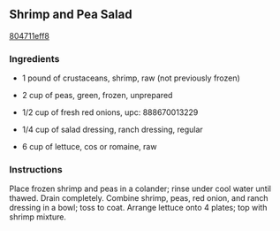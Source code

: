 ## Shrimp and Pea Salad

[804711eff8](http://allrecipes.com/recipe/shrimp-and-pea-salad/)

### Ingredients

 - 1 pound of crustaceans, shrimp, raw (not previously frozen)

 - 2 cup of peas, green, frozen, unprepared

 - 1/2 cup of fresh red onions, upc: 888670013229

 - 1/4 cup of salad dressing, ranch dressing, regular

 - 6 cup of lettuce, cos or romaine, raw

### Instructions

Place frozen shrimp and peas in a colander; rinse under cool water until thawed. Drain completely. Combine shrimp, peas, red onion, and ranch dressing in a bowl; toss to coat. Arrange lettuce onto 4 plates; top with shrimp mixture.